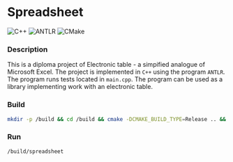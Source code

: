 # Spreadsheet

![C++](https://img.shields.io/badge/С++-00599C)
![ANTLR](https://img.shields.io/badge/ANTLR-222222)
![CMake](https://img.shields.io/badge/CMake-D1242F)


### Description
This is a diploma project of Electronic table - a simpified analogue of Microsoft Excel. The project is implemented in `C++` using the program `ANTLR`. The program runs tests located in `main.cpp`. The program can be used as a library implementing work with an electronic table. 

### Build
```Bash
mkdir -p /build && cd /build && cmake -DCMAKE_BUILD_TYPE=Release .. && cmake --build .
```

### Run
```Bash
/build/spreadsheet
```
